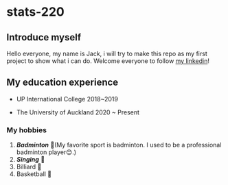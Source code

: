 # stats-220

## Introduce myself 
Hello everyone, my name is Jack,  i will try to make this repo as my first project to show what i can do.
Welcome everyone to follow [my linkedin](https://www.linkedin.com/in/jackma123/)!

## My education experience
- UP International College 2018~2019
* The University of Auckland 2020 ~ Present

### My hobbies
1. ***Badminton*** 🏸(My favorite sport is badminton. I used to be a professional badminton player😊.)
2. ***Singing*** 🎤
3. Billiard 🎱
4. Basketball 🏀




